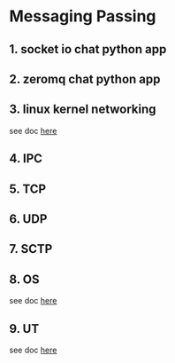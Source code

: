 
# Messaging Passing
## 1. socket io chat python app
## 2. zeromq chat python app
## 3. linux kernel networking  
see doc [here](_linux_networking.md)  
## 4. IPC
## 5. TCP
## 6. UDP
## 7. SCTP
## 8. OS
see doc [here](_os.md)  
## 9. UT
see doc [here](_ut.md)  



